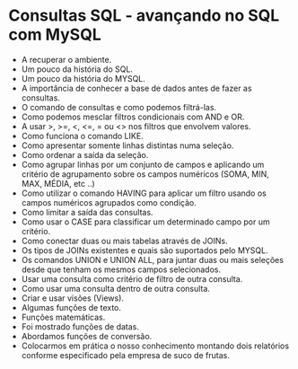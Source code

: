 # Consultas SQL - avançando no SQL com MySQL
- A recuperar o ambiente.
- Um pouco da história do SQL.
- Um pouco da história do MYSQL.
- A importância de conhecer a base de dados antes de fazer as consultas.
- O comando de consultas e como podemos filtrá-las.
- Como podemos mesclar filtros condicionais com AND e OR.
- A usar >, >=, <, <=, = ou <> nos filtros que envolvem valores.
- Como funciona o comando LIKE.
- Como apresentar somente linhas distintas numa seleção.
- Como ordenar a saída da seleção.
- Como agrupar linhas por um conjunto de campos e aplicando um critério de agrupamento sobre os campos numéricos (SOMA, MIN, MAX, MÉDIA, etc ..)
- Como utilizar o comando HAVING para aplicar um filtro usando os campos numéricos agrupados como condição.
- Como limitar a saída das consultas.
- Como usar o CASE para classificar um determinado campo por um critério.
- Como conectar duas ou mais tabelas através de JOINs.
- Os tipos de JOINs existentes e quais são suportados pelo MYSQL.
- Os comandos UNION e UNION ALL, para juntar duas ou mais seleções desde que tenham os mesmos campos selecionados.
- Usar uma consulta como critério de filtro de outra consulta.
- Como usar uma consulta dentro de outra consulta.
- Criar e usar visões (Views).
- Algumas funções de texto.
- Funções matemáticas.
- Foi mostrado funções de datas.
- Abordamos funções de conversão.
- Colocarmos em prática o nosso conhecimento montando dois relatórios conforme especificado pela empresa de suco de frutas.